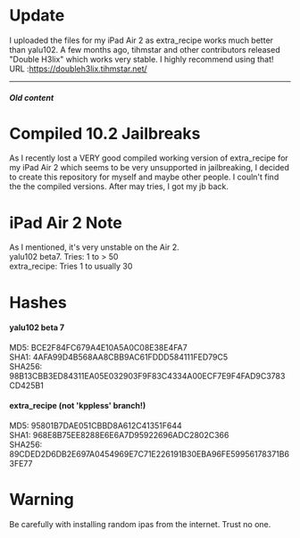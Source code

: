 # Update
I uploaded the files for my iPad Air 2 as extra_recipe works much better than yalu102. A few months ago, tihmstar and other contributors released "Double H3lix" which works very stable. I highly recommend using that!  
URL :https://doubleh3lix.tihmstar.net/

---------
##### Old content

# Compiled 10.2 Jailbreaks 
As I recently lost a VERY good compiled working version of extra_recipe for my iPad Air 2 which seems to be very unsupported in jailbreaking, I decided to create this repository for myself and maybe other people. I couln't find the the compiled versions. After may tries, I got my jb back. 

# iPad Air 2 Note
As I mentioned, it's very unstable on the Air 2.   
yalu102 beta7. Tries: 1 to > 50     
extra_recipe: Tries 1 to usually 30   

# Hashes
#### yalu102 beta 7
MD5: BCE2F84FC679A4E10A5A0C08E38E4FA7  
SHA1: 4AFA99D4B568AA8CBB9AC61FDDD584111FED79C5  
SHA256: 98B13CBB3ED84311EA05E032903F9F83C4334A00ECF7E9F4FAD9C3783CD425B1  

#### extra_recipe (not 'kppless' branch!)
MD5: 95801B7DAE051CBBD8A612C41351F644  
SHA1: 968E8B75EE8288E6E6A7D95922696ADC2802C366  
SHA256: 89CDED2D6DB2E697A0454969E7C71E226191B30EBA96FE59956178371B63FE77  

# Warning
Be carefully with installing random ipas from the internet. Trust no one. 

